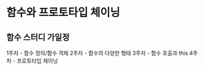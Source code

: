 # 함수와 프로토타입 체이닝

## 함수 스터디 가일정

1주차 - 함수 정의/함수 객체
2주차 - 함수의 다양한 형태
3주차 - 함수 호출과 this
4주차 - 프로토타입 체이닝
